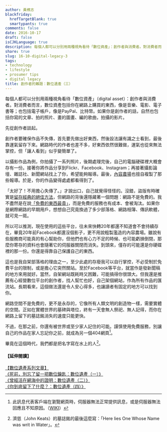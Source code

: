 ```yaml
---
author: 黃樵志
blackfriday:
  hrefTargetBlank: true
  smartypants: true
comments: false
date: 2016-10-17
draft: false
isCJKLanguage: true
description: 每個人都可以分別用兩種視角看待「數位資產」：創作者與消費者。對消費者而言，數位資產包括你在網路上購買的東西，像是音樂、電影、電子書等；也包括電子帳戶，像是PayPal、比特幣。如果你是創作者的話，自然也包括你寫的文章、拍的照片、畫的圖畫、編的歌曲，拍攝的影片。
share: true
slug: 16-10-digital-legacy-3
tags:
- technology
- lifestyle
- prosumer tips
- digital legacy
title: 創作者的難題：數位遺產（三）
---
```


每個人都可以分別用兩種視角看待「數位資產」（digital asset）：創作者與消費者。對消費者而言，數位資產包括你在網路上購買的東西，像是音樂、電影、電子書等；也包括電子帳戶，像是PayPal、比特幣。如果你是創作者的話，自然也包括你寫的文章、拍的照片、畫的圖畫、編的歌曲，拍攝的影片。

<!--more-->

先從創作者談起。

創作者要確保作品不失傳，首先要先做出好東西，然後設法讓有識之士看到，最後靠運氣留存下來。網路時代的作者也差不多，好東西依然很難做，運氣也從來無法掌控，但「讓人看到」似乎變簡單了。

以攝影作品為例，你拍攝了一系列照片，後期處理完後，自己的電腦硬碟裡大概會存有一份。接著你將作品分享到Flickr、Facebook、Instagram；再接著攝影論壇、雜誌社、新聞網站找上了你，希望能夠報導。最後，[內容農場](https://en.wikipedia.org/wiki/Content_farm)也擅自複製了那些報導。於是，你的作品變得處處都看得到了。

「太好了！不用擔心失傳了。」才說出口，自己就覺得怪怪的。沒錯，盜版有時確實是[留存經典的絕佳方法](https://en.wikipedia.org/wiki/Bootleg_recording?oldformat=true)，但網路的背後還隱藏著一個問題：網路不是免費的。我不盡然是在說[「免費的東西最貴」](http://www.goodreads.com/quotes/858630-the-most-expensive-sex-is-free-sex)，而是免費的服務也有成本、會被淘汰。如果你是網際網路的早期用戶，想想自己究竟換過了多少部落格、網路相簿、傳訊軟體，就可見一斑。

所以可以推測，現在使用的這些平台，往未來快轉20年都還不知道會不會持續存在，畢竟20年前Facebook都還沒個影子，更不用說粗製濫造的內容農場。雖說有些服務商可能真的有心幫助你，但他們也有心力不足的時候、也可能虧損倒閉，那麼你寄存的資料也會隨著它的伺服器關閉而消失。到頭來，僅存的可能還是你硬碟裡的那一份。你還是得靠自己保護自己的東西。

這也是我自架部落格的理由之一，至少此處的存廢我可以自行掌控，不必受制於免費平台的限制，或是擔心它突然關站。至於Facebook等平台，就當作是發新聞稿的地方來用就好。當然，自架網站既耗時又困難，可能搞得你很頭大。但我還是推薦有心經營數位平台的創作者，找人幫忙也好，自己架個網站，作為所有作品的匯流站。長期看來，這個做法還是令人安心得多，也讓讀者有固定的地方可以找到你。

網路空間不是免費的，更不是永存的，它像所有人類文明的創造物一樣，需要實體的空間。正如在實體世界的墓碑與塔位，終有一天會無人祭祀、無人記得，而你在網路上留下的墓誌銘消失的速度只能更快。

不過，在那之前，你還有被世界或至少家人記住的可能。謹慎使用免費服務，別讓自己的作品在家人忘記你之前，就成為另一個404網頁[^1]。

畢竟在這個時代，我們都是把名字寫在水上的人[^2]。

#### 【延伸閱讀】
[【數位遺產系列文章】](https://eternallogger.com/tags/digital-legacy/)  
[《死前，別忘了留一把數位鑰匙：數位遺產（一）》](https://eternallogger.com/post/16-07-digital-legacy-1/)  
[《曾經活在網海中的證明：數位遺產（二）》](https://eternallogger.com/post/16-09-digital-legacy-2/)  
[《你到底留下了什麼？：數位遺產（四）》](https://eternallogger.com/post/16-11-digital-legacy-4/)

[^1]: 此訊息代表客戶端在瀏覽網頁時，伺服器無法正常提供訊息，或是伺服器無法回應且不知原因。（[WIKI](https://zh.wikipedia.org/zh-tw/HTTP_404)）

[^2]: 濟慈（John Keats）的墓誌銘的最後這麼寫：「Here lies One Whose Name was writ in Water」。
